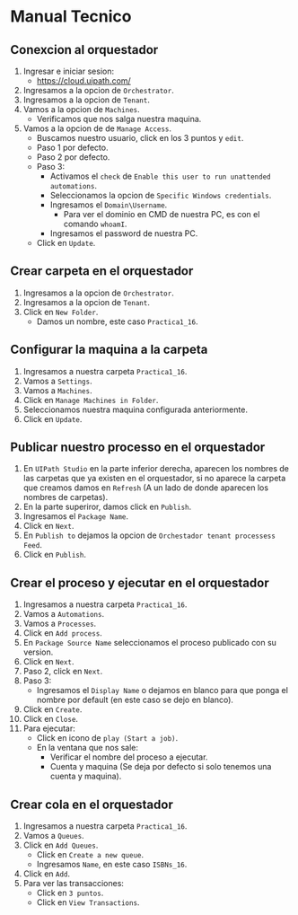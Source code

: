 # Manual Tecnico

## Conexcion al orquestador

1. Ingresar e iniciar sesion:
    * https://cloud.uipath.com/
2. Ingresamos a la opcion de `Orchestrator`.
3. Ingresamos a la opcion de `Tenant`.
4. Vamos a la opcion de `Machines`.
    * Verificamos que nos salga nuestra maquina.
5. Vamos a la opcion de de `Manage Access`.
    * Buscamos nuestro usuario, click en los 3 puntos y `edit`.
    * Paso 1 por defecto.
    * Paso 2 por defecto.
    * Paso 3:
        * Activamos el `check` de `Enable this user to run unattended automations`.
        * Seleccionamos la opcion de `Specific Windows credentials`.
        * Ingresamos el `Domain\Username`.
            * Para ver el dominio en CMD de nuestra PC, es con el comando `whoamI`.
        * Ingresamos el password de nuestra PC.
    * Click en `Update`.

## Crear carpeta en el orquestador

1. Ingresamos a la opcion de `Orchestrator`.
2. Ingresamos a la opcion de `Tenant`.
3. Click en `New Folder`.
    * Damos un nombre, este caso `Practica1_16`.

## Configurar la maquina a la carpeta

1. Ingresamos a nuestra carpeta `Practica1_16`.
2. Vamos a `Settings`.
3. Vamos a `Machines`.
4. Click en `Manage Machines in Folder`.
5. Seleccionamos nuestra maquina configurada anteriormente.
6. Click en `Update`.

## Publicar nuestro processo en el orquestador

1. En `UIPath Studio` en la parte inferior derecha, aparecen los nombres de las carpetas que ya existen en el orquestador, si no aparece la carpeta que creamos damos en `Refresh` (A un lado de donde aparecen los nombres de carpetas).
2. En la parte superiror, damos click en `Publish`.
3. Ingresamos el `Package Name`.
4. Click en `Next`.
5. En `Publish to` dejamos la opcion de `Orchestador tenant processess Feed`.
6. Click en `Publish`.

## Crear el proceso y ejecutar en el orquestador

1. Ingresamos a nuestra carpeta `Practica1_16`.
2. Vamos a `Automations`.
3. Vamos a `Processes`.
4. Click en `Add process`.
5. En `Package Source Name` seleccionamos el proceso publicado con su version.
6. Click en `Next`.
7. Paso 2, click en `Next`.
8. Paso 3:
    * Ingresamos el `Display Name` o dejamos en blanco para que ponga el nombre por default (en este caso se dejo en blanco).
9. Click en `Create`.
10. Click en `Close`.
11. Para ejecutar:
    * Click en icono de `play (Start a job)`.
    * En la ventana que nos sale:
        * Verificar el nombre del proceso a ejecutar.
        * Cuenta y maquina (Se deja por defecto si solo tenemos una cuenta y maquina).

## Crear cola en el orquestador

1. Ingresamos a nuestra carpeta `Practica1_16`.
2. Vamos a `Queues`.
3. Click en `Add Queues`.
    * Click en `Create a new queue`.
    * Ingresamos `Name`, en este caso `ISBNs_16`.
4. Click en `Add`.
5. Para ver las transacciones:
    * Click en `3 puntos`.
    * Click en `View Transactions`.
